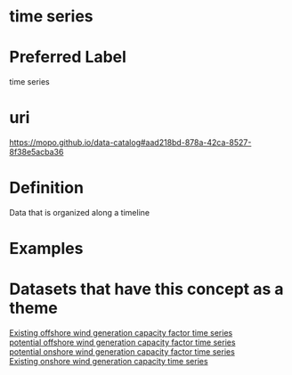 
time series
===========

# Preferred Label
  
time series
# uri
  
https://mopo.github.io/data-catalog#aad218bd-878a-42ca-8527-8f38e5acba36
# Definition
  
Data that is organized along a timeline
# Examples

# Datasets that have this concept as a theme
  
[Existing offshore wind generation capacity factor time series ](4241ad70-d5a3-4278-8ca2-15334dccf741.md)  
[potential offshore wind generation capacity factor time series](5b8b1db7-186c-4fab-9584-a87478e41c97.md)  
[potential onshore wind generation capacity factor time series](e857840a-8b0a-491d-9e0b-b6789e28aea6.md)  
[Existing onshore wind generation capacity  time series ](f183c997-9f56-450b-88cc-86ac1eebc93a.md)
